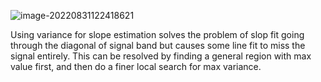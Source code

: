 ![image-20220831122418621](/home/zhw272/.config/Typora/typora-user-images/image-20220831122418621.png)

Using variance for slope estimation solves the problem of slop fit going through the diagonal of signal band but causes some line fit to miss the signal entirely.  This can be resolved by finding a general region with max value first, and then do a finer local search for max variance.